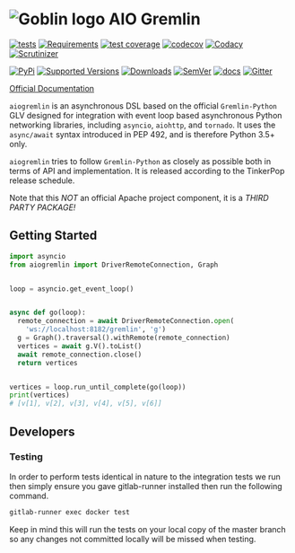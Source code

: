 # ![Goblin logo](https://git.qoto.org/goblin-ogm/goblin/uploads/bb8f7349fdb9aa2a7a244e4c95b380a7/goblin-logo.png)  AIO Gremlin

[![tests](http://git.qoto.org/goblin-ogm/aiogremlin/badges/master/pipeline.svg)](http://git.qoto.org/goblin-ogm/aiogremlin/commits/master)
[![Requirements](https://requires.io/github/goblin-ogm/aiogremlin/requirements.svg?branch=master)](https://requires.io/github/goblin-ogm/aiogremlin/requirements/?branch=master)
[![test coverage](http://git.qoto.org/goblin-ogm/aiogremlin/badges/master/coverage.svg)](http://git.qoto.org/goblin-ogm/aiogremlin/commits/master)
[![codecov](https://codecov.io/gh/goblin-ogm/aiogremlin/branch/master/graph/badge.svg)](https://codecov.io/gh/goblin-ogm/aiogremlin)
[![Codacy](https://api.codacy.com/project/badge/Grade/99c4b7d53ee94c85b95433ee4ff6230c)](https://www.codacy.com/gh/goblin-ogm/aiogremlin?utm_source=github.com&amp;utm_medium=referral&amp;utm_content=goblin-ogm/aiogremlin&amp;utm_campaign=Badge_Grade)
[![Scrutinizer](https://img.shields.io/scrutinizer/quality/g/goblin-ogm/aiogremlin/master.svg?style=flat)](https://scrutinizer-ci.com/g/goblin-ogm/aiogremlin)

[![PyPi](https://img.shields.io/pypi/v/aiogremlin.svg?style=flat)](https://pypi.python.org/pypi/aiogremlin)
[![Supported Versions](https://img.shields.io/pypi/pyversions/aiogremlin.svg?style=flat)](https://pypi.python.org/pypi/aiogremlin)
[![Downloads](https://img.shields.io/pypi/dm/aiogremlin.svg?style=flat)](https://pypi.python.org/pypi/aiogremlin)
[![SemVer](https://img.shields.io/badge/SemVer-v2.0.0-green)](https://semver.org/spec/v2.0.0.html)
[![docs](https://readthedocs.org/projects/aiogremlin/badge/?version=latest)](https://aiogremlin.readthedocs.io/en/latest/)
[![Gitter](https://badges.gitter.im/Syncleus/aparapi.svg)](https://gitter.im/Syncleus/aparapi?utm_source=badge&utm_medium=badge&utm_campaign=pr-badge&utm_content=badge)

[Official Documentation](http://aiogremlin.readthedocs.org/en/latest/)

`aiogremlin` is an asynchronous DSL based on the official `Gremlin-Python` GLV designed for integration with
event loop based asynchronous Python networking libraries, including `asyncio`,
`aiohttp`, and `tornado`. It uses the `async/await` syntax introduced
in PEP 492, and is therefore Python 3.5+ only.

`aiogremlin` tries to follow `Gremlin-Python` as closely as possible both in terms
of API and implementation. It is released according to the TinkerPop release schedule.

Note that this *NOT* an official Apache project component, it is a
*THIRD PARTY PACKAGE!*

## Getting Started

```python
import asyncio
from aiogremlin import DriverRemoteConnection, Graph


loop = asyncio.get_event_loop()


async def go(loop):
  remote_connection = await DriverRemoteConnection.open(
    'ws://localhost:8182/gremlin', 'g')
  g = Graph().traversal().withRemote(remote_connection)
  vertices = await g.V().toList()
  await remote_connection.close()
  return vertices


vertices = loop.run_until_complete(go(loop))
print(vertices)
# [v[1], v[2], v[3], v[4], v[5], v[6]]
```

## Developers

### Testing

In order to perform tests identical in nature to the integration tests we run then simply ensure you gave gitlab-runner installed then run the following command.

```bash
gitlab-runner exec docker test
```

Keep in mind this will run the tests on your local copy of the master branch so any changes not committed locally will be missed when testing.
